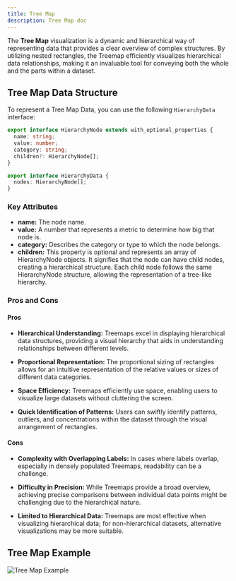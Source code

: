 ```yaml
---
title: Tree Map
description: Tree Map doc
---
```


The **Tree Map** visualization is a dynamic and hierarchical way of representing data that provides a clear overview of complex structures. By utilizing nested rectangles, the Treemap efficiently visualizes hierarchical data relationships, making it an invaluable tool for conveying both the whole and the parts within a dataset.

## Tree Map Data Structure

To represent a Tree Map Data, you can use the following `HierarchyData` interface:

```typescript
export interface HierarchyNode extends with_optional_properties {
  name: string;
  value: number;
  category: string;
  children?: HierarchyNode[];
}

export interface HierarchyData {
  nodes: HierarchyNode[];
}
```
### Key Attributes

- **name:** The node name.
- **value:** A number that represents a metric to determine how big that node is.
- **category:**  Describes the category or type to which the node belongs.
- **children:**  This property is optional and represents an array of HierarchyNode objects. It signifies that the node can have child nodes, creating a hierarchical structure. Each child node follows the same HierarchyNode structure, allowing the representation of a tree-like hierarchy.

### Pros and Cons

#### Pros
- **Hierarchical Understanding:** Treemaps excel in displaying hierarchical data structures, providing a visual hierarchy that aids in understanding relationships between different levels.

- **Proportional Representation:** The proportional sizing of rectangles allows for an intuitive representation of the relative values or sizes of different data categories.

- **Space Efficiency:** Treemaps efficiently use space, enabling users to visualize large datasets without cluttering the screen.

- **Quick Identification of Patterns:** Users can swiftly identify patterns, outliers, and concentrations within the dataset through the visual arrangement of rectangles.

#### Cons
- **Complexity with Overlapping Labels:** In cases where labels overlap, especially in densely populated Treemaps, readability can be a challenge.

- **Difficulty in Precision:** While Treemaps provide a broad overview, achieving precise comparisons between individual data points might be challenging due to the hierarchical nature.

- **Limited to Hierarchical Data:** Treemaps are most effective when visualizing hierarchical data; for non-hierarchical datasets, alternative visualizations may be more suitable.

## Tree Map Example

![Tree Map Example](/IllustryDocs/tree-map.gif)